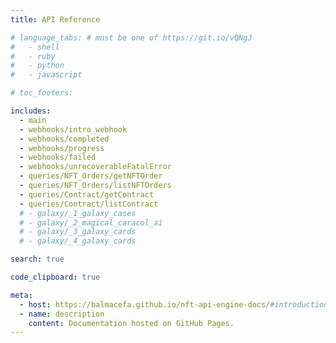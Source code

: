 ```yaml
---
title: API Reference

# language_tabs: # must be one of https://git.io/vQNgJ
#   - shell
#   - ruby
#   - python
#   - javascript

# toc_footers:

includes:
  - main
  - webhooks/intro_webhook
  - webhooks/completed
  - webhooks/progress
  - webhooks/failed
  - webhooks/unrecoverableFatalError
  - queries/NFT_Orders/getNFTOrder
  - queries/NFT_Orders/listNFTOrders
  - queries/Contract/getContract
  - queries/Contract/listContract
  # - galaxy/_1_galaxy_cases
  # - galaxy/_2_magical_caracol_ai
  # - galaxy/_3_galaxy_cards
  # - galaxy/_4_galaxy_cards

search: true

code_clipboard: true

meta:
  - host: https://balmacefa.github.io/nft-api-engine-docs/#introduction
  - name: description
    content: Documentation hosted on GitHub Pages.
---
```

